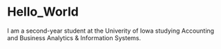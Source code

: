 # Hello_World
I am a second-year student at the Univerity of Iowa studying Accounting and Business Analytics & Information Systems.
